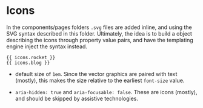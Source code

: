 # Icons

In the components/pages folders `.svg` files are added inline, and using the SVG syntax described in this folder. Ultimately, the idea is to build a object describing the icons through property value pairs, and have the templating engine inject the syntax instead.

```njk
{{ icons.rocket }}
{{ icons.blog }}
```

- default size of `1em`. Since the vector graphics are paired with text (mostly), this makes the size relative to the earliest `font-size` value.

- `aria-hidden: true` and `aria-focusable: false`. These are icons (mostly), and should be skipped by assistive technologies.
